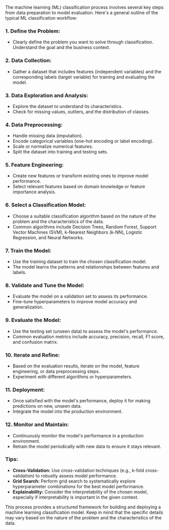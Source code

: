 The machine learning (ML) classification process involves several key steps from data preparation to model evaluation. Here's a general outline of the typical ML classification workflow:

### 1. **Define the Problem:**
   - Clearly define the problem you want to solve through classification. Understand the goal and the business context.

### 2. **Data Collection:**
   - Gather a dataset that includes features (independent variables) and the corresponding labels (target variable) for training and evaluating the model.

### 3. **Data Exploration and Analysis:**
   - Explore the dataset to understand its characteristics.
   - Check for missing values, outliers, and the distribution of classes.

### 4. **Data Preprocessing:**
   - Handle missing data (imputation).
   - Encode categorical variables (one-hot encoding or label encoding).
   - Scale or normalize numerical features.
   - Split the dataset into training and testing sets.

### 5. **Feature Engineering:**
   - Create new features or transform existing ones to improve model performance.
   - Select relevant features based on domain knowledge or feature importance analysis.

### 6. **Select a Classification Model:**
   - Choose a suitable classification algorithm based on the nature of the problem and the characteristics of the data.
   - Common algorithms include Decision Trees, Random Forest, Support Vector Machines (SVM), k-Nearest Neighbors (k-NN), Logistic Regression, and Neural Networks.

### 7. **Train the Model:**
   - Use the training dataset to train the chosen classification model.
   - The model learns the patterns and relationships between features and labels.

### 8. **Validate and Tune the Model:**
   - Evaluate the model on a validation set to assess its performance.
   - Fine-tune hyperparameters to improve model accuracy and generalization.

### 9. **Evaluate the Model:**
   - Use the testing set (unseen data) to assess the model's performance.
   - Common evaluation metrics include accuracy, precision, recall, F1 score, and confusion matrix.

### 10. **Iterate and Refine:**
   - Based on the evaluation results, iterate on the model, feature engineering, or data preprocessing steps.
   - Experiment with different algorithms or hyperparameters.

### 11. **Deployment:**
   - Once satisfied with the model's performance, deploy it for making predictions on new, unseen data.
   - Integrate the model into the production environment.

### 12. **Monitor and Maintain:**
   - Continuously monitor the model's performance in a production environment.
   - Retrain the model periodically with new data to ensure it stays relevant.

### Tips:
- **Cross-Validation:** Use cross-validation techniques (e.g., k-fold cross-validation) to robustly assess model performance.
- **Grid Search:** Perform grid search to systematically explore hyperparameter combinations for the best model performance.
- **Explainability:** Consider the interpretability of the chosen model, especially if interpretability is important in the given context.

This process provides a structured framework for building and deploying a machine learning classification model. Keep in mind that the specific details may vary based on the nature of the problem and the characteristics of the data.
